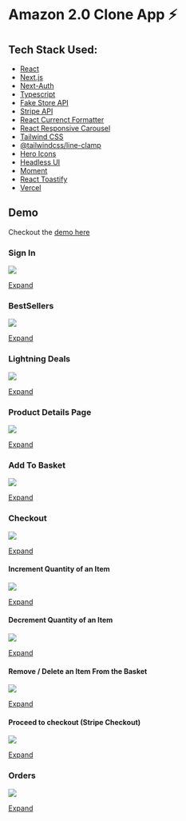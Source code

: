 # Amazon 2.0 Clone App ⚡

## Tech Stack Used:

- [React](https://reactjs.org/)
- [Next.js](https://nextjs.org/)
- [Next-Auth](https://next-auth.js.org/)
- [Typescript](https://www.typescriptlang.org/)
- [Fake Store API](https://fakestoreapi.com/)
- [Stripe API](https://stripe.com)
- [React Currenct Formatter](https://www.npmjs.com/package/react-currency-formatter)
- [React Responsive Carousel](https://www.npmjs.com/package/react-responsive-carousel)
- [Tailwind CSS](https://tailwindcss.com/docs/guides/nextjs)
- [@tailwindcss/line-clamp](https://www.npmjs.com/package/@tailwindcss/line-clamp)
- [Hero Icons](https://heroicons.com/)
- [Headless UI](https://headless.com/)
- [Moment](https://www.npmjs.com/package/moment)
- [React Toastify](https://www.npmjs.com/package/react-toastify)
- [Vercel](https://vercel.com/)

## Demo

Checkout the [demo here](https://amazon.valynsilva.com/)

### Sign In

![](/public/gifs/.gif)

[Expand](/public/demos/.mp4)

### BestSellers

![](/public/gifs/.gif)

[Expand](/public/demos/.mp4)

### Lightning Deals

![](/public/gifs/.gif)

[Expand](/public/demos/.mp4)

### Product Details Page

![](/public/gifs/.gif)

[Expand](/public/demos/.mp4)

### Add To Basket

![](/public/gifs/.gif)

[Expand](/public/demos/.mp4)

### Checkout

![](/public/gifs/.gif)

[Expand](/public/demos/.mp4)

#### Increment Quantity of an Item

![](/public/gifs/.gif)

[Expand](/public/demos/.mp4)

#### Decrement Quantity of an Item

![](/public/gifs/.gif)

[Expand](/public/demos/.mp4)

#### Remove / Delete an Item From the Basket

![](/public/gifs/.gif)

[Expand](/public/demos/.mp4)

#### Proceed to checkout (Stripe Checkout)

![](/public/gifs/.gif)

[Expand](/public/demos/.mp4)

### Orders

![](/public/gifs/.gif)

[Expand](/public/demos/.mp4)
